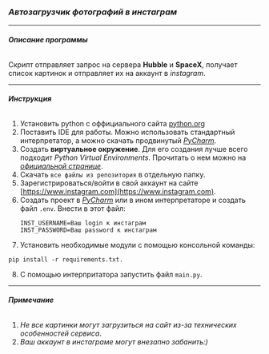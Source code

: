 ### *Автозагрузчик фотографий в инстаграм*

___

###### **Описание программы**

Скрипт отправляет запрос на сервера __Hubble__ и __SpaceX__, получает список картинок и отправляет их на аккаунт в _instagram_.

___________________________
###### **Инструкция**
1. Установить python с оффициального сайта [python.org](python.org)
2. Поставить IDE для работы. Можно использовать стандартный интерпретатор, а можно скачать продвинутый [_PyCharm_](https://www.jetbrains.com/pycharm/).
3. Создать __виртуальное окружение__. Для его создания лучше всего подходит _Python Virtual Environments_. Прочитать о нем можно на [_официальной странице_](https://www.python.org/dev/peps/pep-0405/).
4. Скачать `все файлы из репозитория` в отдельную папку.
5. Зарегистрироваться/войти в свой аккаунт на сайте [https://www.instagram.com](https://www.instagram.com).
6. Создать проект в [_PyCharm_](https://www.jetbrains.com/pycharm/) или в ином интерпретаторе и создать файл `.env`. Внести в этот файл:
    ```
    INST_USERNAME=Ваш login к инстаграм
    INST_PASSWORD=Ваш password к инстаграм
   ``` 
7. Установить необходимые модули с помощью консольной команды:
```
pip install -r requirements.txt.
``` 
8. С помощью интерпритатора запустить файл `main.py`.

___________________________
###### **Примечание**
1. _Не все картинки могут загрузиться на сайт из-за технических особенностей сервиса_.
2. _Ваш аккаунт в инстаграме могут внезапно забанить:)_ 



